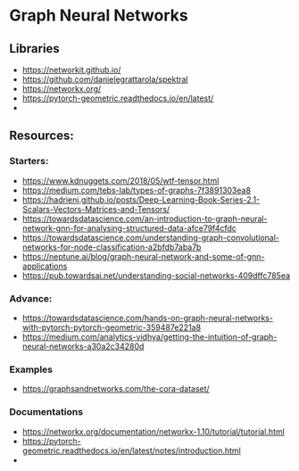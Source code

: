 # Graph Neural Networks #





## Libraries ###
- https://networkit.github.io/
- https://github.com/danielegrattarola/spektral
- https://networkx.org/
- https://pytorch-geometric.readthedocs.io/en/latest/
- 



## Resources: ##

### Starters: ###
- https://www.kdnuggets.com/2018/05/wtf-tensor.html
- https://medium.com/tebs-lab/types-of-graphs-7f3891303ea8
- https://hadrienj.github.io/posts/Deep-Learning-Book-Series-2.1-Scalars-Vectors-Matrices-and-Tensors/
- https://towardsdatascience.com/an-introduction-to-graph-neural-network-gnn-for-analysing-structured-data-afce79f4cfdc
- https://towardsdatascience.com/understanding-graph-convolutional-networks-for-node-classification-a2bfdb7aba7b
- https://neptune.ai/blog/graph-neural-network-and-some-of-gnn-applications
- https://pub.towardsai.net/understanding-social-networks-409dffc785ea

### Advance: ###
- https://towardsdatascience.com/hands-on-graph-neural-networks-with-pytorch-pytorch-geometric-359487e221a8
- https://medium.com/analytics-vidhya/getting-the-intuition-of-graph-neural-networks-a30a2c34280d


### Examples ###
- https://graphsandnetworks.com/the-cora-dataset/


### Documentations ###
- https://networkx.org/documentation/networkx-1.10/tutorial/tutorial.html
- https://pytorch-geometric.readthedocs.io/en/latest/notes/introduction.html
- 
